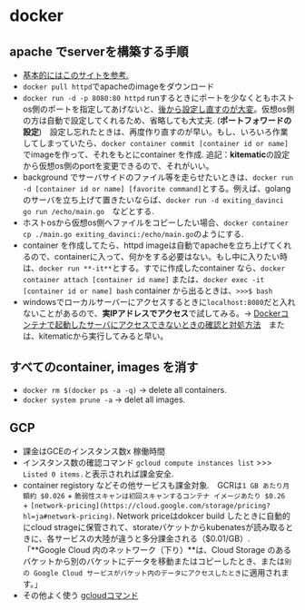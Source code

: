 # docker
## apache でserverを構築する手順
- [基本的にはこのサイトを参考.](https://weblabo.oscasierra.net/docker-httpd-usage/) 
- `docker pull httpd`でapacheのimageをダウンロード
- `docker run -d -p 8080:80 httpd` runするときにポートを少なくともホストos側のポートを指定してあげないと、[後から設定し直すのが大変](https://www.scriptlife.jp/contents/programming/2016/09/07/docker-port-forward/)。仮想os側の方は自動で設定してくれるため、省略しても大丈夫. (**ポートフォワードの設定**)　設定し忘れたときは、再度作り直すのが早い。もし、いろいろ作業してしまっていたら、`docker container commit [container id or name]`でimageを作って、それをもとにcontainer を作成. 追記：**kitematic**の設定から仮想os側のportを変更できるので、それがいい。
- background でサーバサイドのファイル等を走らせたいときは、`docker run -d [container id or name] [favorite command]`とする。例えば、golangのサーバを立ち上げて置きたいならば、`docker run -d exiting_davinci go run /echo/main.go`　などとする.
- ホストosから仮想os側へファイルをコピーしたい場合、`docker container cp ./main.go exiting_davinci:/echo/main.go`のようにする.
- container を作成してたら、httpd imageは自動でapacheを立ち上げてくれるので、containerに入って、何かをする必要はない。もし中に入りたい時は、`docker run **-it**`とする。すでに作成したcontainer なら、`docker container attach [container id name]` または、`docker exec -it [container id or name] bash` container から出るときは、`>>>$ bash`
- windowsでローカルサーバーにアクセスするときに`localhost:8080`だと入れないことがあるので、**実IPアドレスでアクセス**で試してみる。-> [Dockerコンテナで起動したサーバにアクセスできないときの確認と対処方法](https://web.plus-idea.net/on/docker-web-server-access-denied/)　または、kitematicから実行してみると早い。

## すべてのcontainer, images を消す
- `docker rm $(docker ps -a -q)` -> delete all containers.
- `docker system prune -a` -> delet all images.
## GCP
- 課金はGCEのインスタンス数x 稼働時間
- インスタンス数の確認コマンド `gcloud compute instances list` >>> `Listed 0 items.`と表示されれば課金安全.
- container registory などその他サービスも課金対象.　GCRは`1 GB あたり月額約 $0.026` + `脆弱性スキャンは初回スキャンするコンテナ イメージあたり $0.26 ` + `[network-pricing](https://cloud.google.com/storage/pricing?hl=ja#network-pricing)`. Network priceはdokcer build したときに自動的にcloud strageに保管されて、storateバケットからkubenatesが読み取るときに、各サービスの大陸が違うと多分課金される（$0.01/GB）.　「**Google Cloud 内のネットワーク（下り）**は、Cloud Storage のあるバケットから別のバケットにデータを移動またはコピーしたとき、または`別の Google Cloud サービスがバケット内のデータにアクセスしたとき`に適用されます。」
- その他よく使う [gcloudコマンド](https://qiita.com/masaaania/items/7a83c5e44e351b4a3a2c)